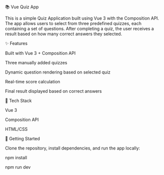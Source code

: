 📚 Vue Quiz App

   This is a simple Quiz Application built using Vue 3 with the Composition API. The app allows users to select from three predefined quizzes, each containing a set of questions. After completing a quiz, the user receives a result based on how many correct answers they selected.

✨ Features

   Built with Vue 3 + Composition API

   Three manually added quizzes

   Dynamic question rendering based on selected quiz

   Real-time score calculation

   Final result displayed based on correct answers

🔧 Tech Stack

   Vue 3

   Composition API

   HTML/CSS

🚀 Getting Started

   Clone the repository, install dependencies, and run the app locally:
  
   npm install
  
   npm run dev
